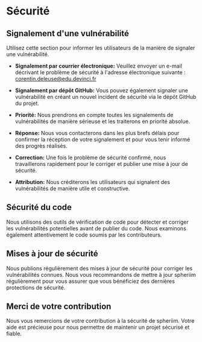 # Sécurité

## Signalement d'une vulnérabilité

Utilisez cette section pour informer les utilisateurs de la manière de signaler une vulnérabilité.

* **Signalement par courrier électronique:** Veuillez envoyer un e-mail décrivant le problème de sécurité à l'adresse électronique suivante : corentin.deleuse@edu.devinci.fr

* **Signalement par dépôt GitHub:** Vous pouvez également signaler une vulnérabilité en créant un nouvel incident de sécurité via le dépôt GitHub du projet.

* **Priorité:** Nous prendrons en compte toutes les signalements de vulnérabilités de manière sérieuse et les traiterons en priorité absolue.

* **Réponse:** Nous vous contacterons dans les plus brefs délais pour confirmer la réception de votre signalement et pour vous tenir informé des progrès réalisés.

* **Correction:** Une fois le problème de sécurité confirmé, nous travaillerons rapidement pour le corriger et publier une mise à jour de sécurité.

* **Attribution:** Nous créditerons les utilisateurs qui signalent des vulnérabilités de manière utile et constructive.

## Sécurité du code

Nous utilisons des outils de vérification de code pour détecter et corriger les vulnérabilités potentielles avant de publier du code. Nous examinons également attentivement le code soumis par les contributeurs.

## Mises à jour de sécurité

Nous publions régulièrement des mises à jour de sécurité pour corriger les vulnérabilités connues. Nous vous recommandons de mettre à jour spheriim régulièrement pour vous assurer que vous bénéficiez des dernières protections de sécurité.

## Merci de votre contribution

Nous vous remercions de votre contribution à la sécurité de spheriim. Votre aide est précieuse pour nous permettre de maintenir un projet sécurisé et fiable.
